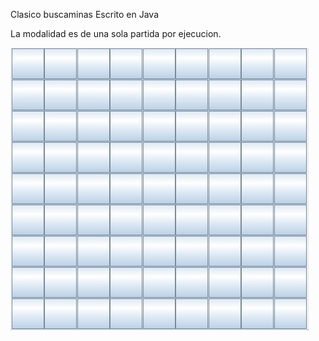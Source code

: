 Clasico buscaminas
Escrito en Java

La modalidad es de una sola partida por ejecucion.




![Logo](src/elementos/PantallaAlEmpezar.jpg)
